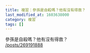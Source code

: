 ```yaml
---
title: 複習：參孫是自殺嗎？他有沒有得救？
last_modified_at: 1603638000
category: 複習
tags: []
---
```


<p>參孫是自殺嗎？他有沒有得救？<br/>
<a href="/posts/269191888" target="_blank">/posts/269191888</a></p>
<p> </p>
